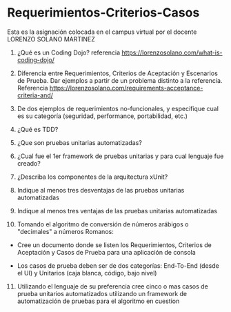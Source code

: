 # Requerimientos-Criterios-Casos
Esta es la asignación colocada en el campus virtual por el docente LORENZO SOLANO MARTINEZ

1. ¿Qué es un Coding Dojo? referencia https://lorenzosolano.com/what-is-coding-dojo/

2. Diferencia entre Requerimientos, Criterios de Aceptación y Escenarios de Prueba. Dar ejemplos a partir de un problema distinto a la referencia. Referencia https://lorenzosolano.com/requirements-acceptance-criteria-and/

3. De dos ejemplos de requerimientos no-funcionales, y especifique cual es su categoría (seguridad, performance, portabilidad, etc.)

4. ¿Qué es TDD?

5. ¿Que son pruebas unitarias automatizadas?

6. ¿Cual fue el 1er framework de pruebas unitarias y para cual lenguaje fue creado?

7. ¿Describa los componentes de la arquitectura xUnit?

8. Indique al menos tres desventajas de las pruebas unitarias automatizadas

9. Indique al menos tres ventajas de las pruebas unitarias automatizadas

10. Tomando el algoritmo de conversión de números arábigos o "decimales" a números Romanos:

  * Cree un documento donde se listen los Requerimientos, Criterios de Aceptación y Casos de Prueba para una aplicación de consola

  * Los casos de prueba deben ser de dos categorías: End-To-End (desde el UI) y Unitarios (caja blanca, código, bajo nivel)

11. Utilizando el lenguaje de su preferencia cree cinco o mas casos de prueba unitarios automatizados utilizando un framework de automatización de pruebas para el algoritmo en cuestion
